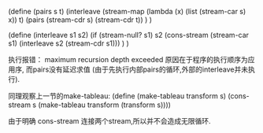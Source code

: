 (define (pairs s t)
  (interleave
    (stream-map (lambda (x) (list (stream-car s) x)) t)
    (pairs (stream-cdr s) (stream-cdr t))
  )
)

(define (interleave s1 s2)
  (if (stream-null? s1)
    s2
    (cons-stream (stream-car s1) (interleave s2 (stream-cdr s1)))
  )
)

执行报错： maximum recursion depth exceeded
原因在于程序的执行顺序为应用序, 而pairs没有延迟求值
(由于先执行内部pairs的循环,外部的interleave并未执行).

同理观察上一节的make-tableau:
(define (make-tableau transform s)
  (cons-stream s
               (make-tableau transform
                             (transform s))))

由于明确 cons-stream 连接两个stream,所以并不会造成无限循环.
